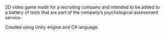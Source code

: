 2D video game made for a recruiting company and intended to be added to a battery of tests that are part of the company’s psychological assessment service.

Created using Unity engine and C# language.

